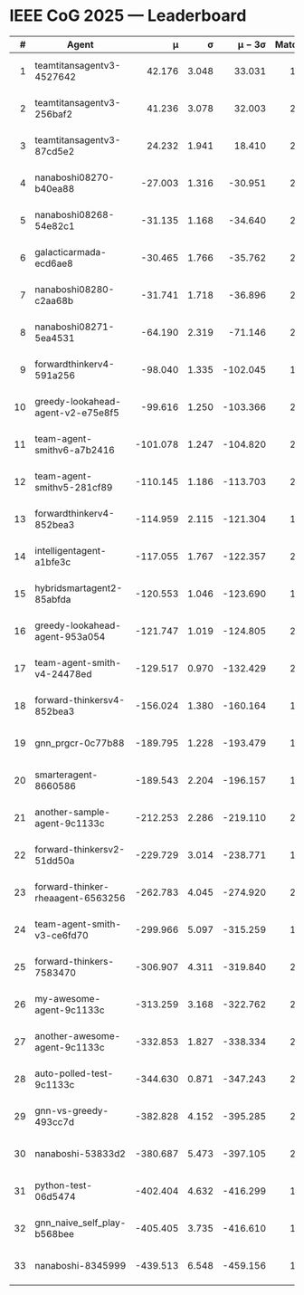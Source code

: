 # IEEE CoG 2025 — Leaderboard

| # | Agent | μ | σ | μ − 3σ | Matches | Updated |
|---:|---|---:|---:|---:|---:|---|
| 1 | teamtitansagentv3-4527642 | 42.176 | 3.048 | 33.031 | 1940 | 2025-09-01 11:33 |
| 2 | teamtitansagentv3-256baf2 | 41.236 | 3.078 | 32.003 | 2398 | 2025-09-01 11:33 |
| 3 | teamtitansagentv3-87cd5e2 | 24.232 | 1.941 | 18.410 | 2018 | 2025-09-01 11:33 |
| 4 | nanaboshi08270-b40ea88 | -27.003 | 1.316 | -30.951 | 2300 | 2025-09-01 11:33 |
| 5 | nanaboshi08268-54e82c1 | -31.135 | 1.168 | -34.640 | 2300 | 2025-09-01 11:33 |
| 6 | galacticarmada-ecd6ae8 | -30.465 | 1.766 | -35.762 | 2000 | 2025-09-01 11:33 |
| 7 | nanaboshi08280-c2aa68b | -31.741 | 1.718 | -36.896 | 2260 | 2025-09-01 11:33 |
| 8 | nanaboshi08271-5ea4531 | -64.190 | 2.319 | -71.146 | 2140 | 2025-09-01 11:33 |
| 9 | forwardthinkerv4-591a256 | -98.040 | 1.335 | -102.045 | 1670 | 2025-09-01 11:33 |
| 10 | greedy-lookahead-agent-v2-e75e8f5 | -99.616 | 1.250 | -103.366 | 2608 | 2025-09-01 11:33 |
| 11 | team-agent-smithv6-a7b2416 | -101.078 | 1.247 | -104.820 | 2400 | 2025-09-01 11:33 |
| 12 | team-agent-smithv5-281cf89 | -110.145 | 1.186 | -113.703 | 2240 | 2025-09-01 11:33 |
| 13 | forwardthinkerv4-852bea3 | -114.959 | 2.115 | -121.304 | 1910 | 2025-09-01 11:33 |
| 14 | intelligentagent-a1bfe3c | -117.055 | 1.767 | -122.357 | 2014 | 2025-09-01 11:33 |
| 15 | hybridsmartagent2-85abfda | -120.553 | 1.046 | -123.690 | 1710 | 2025-09-01 11:33 |
| 16 | greedy-lookahead-agent-953a054 | -121.747 | 1.019 | -124.805 | 2468 | 2025-09-01 11:33 |
| 17 | team-agent-smith-v4-24478ed | -129.517 | 0.970 | -132.429 | 2120 | 2025-09-01 11:33 |
| 18 | forward-thinkersv4-852bea3 | -156.024 | 1.380 | -160.164 | 1688 | 2025-09-01 11:33 |
| 19 | gnn_prgcr-0c77b88 | -189.795 | 1.228 | -193.479 | 1880 | 2025-09-01 11:33 |
| 20 | smarteragent-8660586 | -189.543 | 2.204 | -196.157 | 1900 | 2025-09-01 11:33 |
| 21 | another-sample-agent-9c1133c | -212.253 | 2.286 | -219.110 | 2300 | 2025-09-01 11:33 |
| 22 | forward-thinkersv2-51dd50a | -229.729 | 3.014 | -238.771 | 1940 | 2025-09-01 11:33 |
| 23 | forward-thinker-rheaagent-6563256 | -262.783 | 4.045 | -274.920 | 2280 | 2025-09-01 11:33 |
| 24 | team-agent-smith-v3-ce6fd70 | -299.966 | 5.097 | -315.259 | 1880 | 2025-09-01 11:33 |
| 25 | forward-thinkers-7583470 | -306.907 | 4.311 | -319.840 | 2280 | 2025-09-01 11:33 |
| 26 | my-awesome-agent-9c1133c | -313.259 | 3.168 | -322.762 | 2300 | 2025-09-01 11:33 |
| 27 | another-awesome-agent-9c1133c | -332.853 | 1.827 | -338.334 | 2380 | 2025-09-01 11:33 |
| 28 | auto-polled-test-9c1133c | -344.630 | 0.871 | -347.243 | 2420 | 2025-09-01 11:33 |
| 29 | gnn-vs-greedy-493cc7d | -382.828 | 4.152 | -395.285 | 2120 | 2025-09-01 11:33 |
| 30 | nanaboshi-53833d2 | -380.687 | 5.473 | -397.105 | 2040 | 2025-09-01 11:33 |
| 31 | python-test-06d5474 | -402.404 | 4.632 | -416.299 | 1660 | 2025-09-01 11:33 |
| 32 | gnn_naive_self_play-b568bee | -405.405 | 3.735 | -416.610 | 1320 | 2025-09-01 11:33 |
| 33 | nanaboshi-8345999 | -439.513 | 6.548 | -459.156 | 1980 | 2025-09-01 11:33 |

